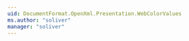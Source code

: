 ```yaml
---
uid: DocumentFormat.OpenXml.Presentation.WebColorValues
ms.author: "soliver"
manager: "soliver"
---
```

